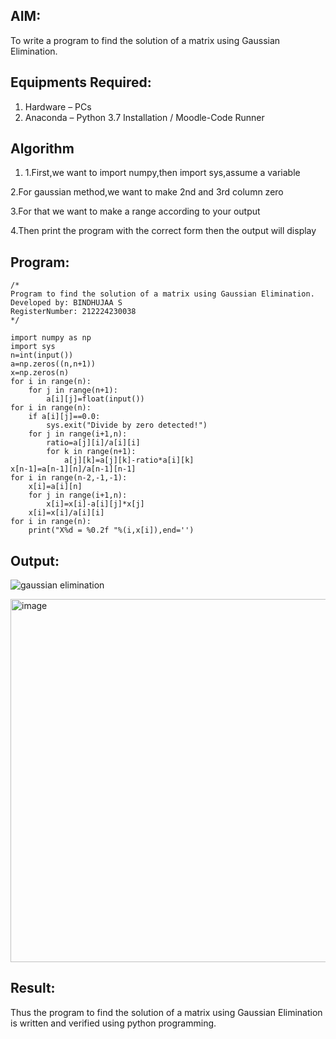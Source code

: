 

## AIM:
To write a program to find the solution of a matrix using Gaussian Elimination.

## Equipments Required:
1. Hardware – PCs
2. Anaconda – Python 3.7 Installation / Moodle-Code Runner

## Algorithm
1. 1.First,we want to import numpy,then import sys,assume a variable

2.For gaussian method,we want to make 2nd and 3rd column zero

3.For that we want to make a range according to your output

4.Then print the program with the correct form then the output will display


## Program:
```
/*
Program to find the solution of a matrix using Gaussian Elimination.
Developed by: BINDHUJAA S
RegisterNumber: 212224230038
*/

import numpy as np
import sys
n=int(input())
a=np.zeros((n,n+1))
x=np.zeros(n)
for i in range(n):
    for j in range(n+1):
        a[i][j]=float(input())
for i in range(n):
    if a[i][j]==0.0:
        sys.exit("Divide by zero detected!")
    for j in range(i+1,n):
        ratio=a[j][i]/a[i][i]
        for k in range(n+1):
            a[j][k]=a[j][k]-ratio*a[i][k]
x[n-1]=a[n-1][n]/a[n-1][n-1]
for i in range(n-2,-1,-1):
    x[i]=a[i][n]
    for j in range(i+1,n):
        x[i]=x[i]-a[i][j]*x[j]
    x[i]=x[i]/a[i][i]
for i in range(n):
    print("X%d = %0.2f "%(i,x[i]),end='')

```

## Output:
![gaussian elimination]()

<img width="1241" height="581" alt="image" src="https://github.com/user-attachments/assets/59c5cd8c-4547-4f21-aeec-f8d45126d651" />

## Result:
Thus the program to find the solution of a matrix using Gaussian Elimination is written and verified using python programming.

